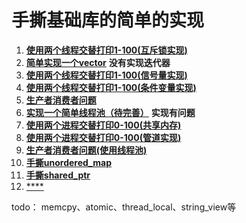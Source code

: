 # 手撕基础库的简单的实现

1. [**使用两个线程交替打印1-100(互斥锁实现)**](./手撕/使用两个线程交替打印1-100(互斥锁实现).cpp)
2. [**简单实现一个vector**](./手撕/my_vector.h) **没有实现迭代器**
3. [**使用两个线程交替打印1-100(信号量实现)**](./手撕/使用两个线程交替打印1-100(信号量实现).cpp)
4. [**使用两个线程交替打印1-100(条件变量实现)**](./手撕/使用两个线程交替打印1-100(条件变量实现).cpp)
5. [**生产者消费者问题**](./手撕/生产者消费者问题.cpp)
6. [**实现一个简单线程池（待完善）**](./手撕/my_thread_pool.h)  **实现有问题**
7. [**使用两个进程交替打印0-100(共享内存)**](./手撕/使用两个进程交替打印0-100(共享内存).cpp)
8. [**使用两个进程交替打印0-100(管道实现)**](./手撕/使用两个进程交替打印0-100(管道实现).cpp)
9. [**生产者消费者问题(使用线程池)**](./手撕/生产者消费者问题(使用线程池).cpp)
10. [**手撕unordered_map**](./手撕/my_unordered_map.h)
11. [**手撕shared_ptr**](./手撕/my_shared_ptr.h)
12. [****](./手撕/xxxx.cpp) 

todo：
memcpy、atomic、thread_local、string_view等